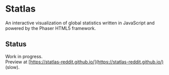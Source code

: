 # Statlas
An interactive visualization of global statistics written in JavaScript and powered by the Phaser HTML5 framework.

## Status
Work in progress.  
Preview at [https://statlas-reddit.github.io/](https://statlas-reddit.github.io/) (slow).
